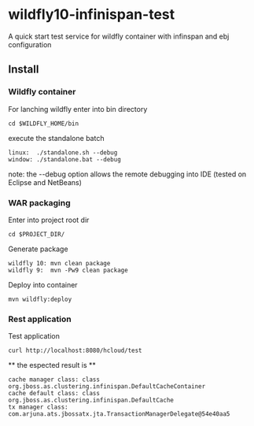 # wildfly10-infinispan-test
A quick start test service for wildfly container with infinspan and ebj configuration

## Install

### Wildfly container
For lanching wildfly enter into bin directory

	cd $WILDFLY_HOME/bin
	
execute the standalone batch

	linux:  ./standalone.sh --debug
	window: ./standalone.bat --debug
	
note: the --debug option allows the remote debugging into IDE (tested on Eclipse and NetBeans)

### WAR packaging
Enter into project root dir

	cd $PROJECT_DIR/

Generate package 

	wildfly 10: mvn clean package
	wildfly 9:  mvn -Pw9 clean package

Deploy into container

	mvn wildfly:deploy

### Rest application
Test application

	curl http://localhost:8080/hcloud/test
	
** the espected result is **

	cache manager class: class org.jboss.as.clustering.infinispan.DefaultCacheContainer
	cache default class: class org.jboss.as.clustering.infinispan.DefaultCache
	tx manager class:    com.arjuna.ats.jbossatx.jta.TransactionManagerDelegate@54e40aa5
	
